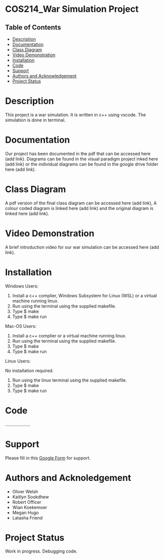 # COS214_War Simulation Project
## Table of Contents
* [Description](https://github.com/Cookie-Club/COS214_WarProject/blob/main/README.md#description)
* [Documentation](https://github.com/Cookie-Club/COS214_WarProject/blob/main/README.md#documentaion)
* [Class Diagram](https://github.com/Cookie-Club/COS214_WarProject/blob/main/README.md#class-diagram)
* [Video Demonstration](https://github.com/Cookie-Club/COS214_WarProject/blob/main/README.md#video-demonstration)
* [Installation](https://github.com/Cookie-Club/COS214_WarProject/blob/main/README.md#installation)
* [Code](https://github.com/Cookie-Club/COS214_WarProject/blob/main/README.md#code)
* [Support](https://github.com/Cookie-Club/COS214_WarProject/blob/main/README.md#support)
* [Authors and Acknowledgement](https://github.com/Cookie-Club/COS214_WarProject/blob/main/README.md#authors-and-acknowledgment)
* [Project Status](https://github.com/Cookie-Club/COS214_WarProject/blob/main/README.md#project-status)

# Description
This project is a war simulation. It is written in c++ using vscode. The simulation is done in terminal.

# Documentation
Our project has been documented in the pdf that can be accessed here (add link). 
Diagrams can be found in the visual paradigm project inked here (add link) or the individual diagrams can be found in the google drive folder here (add link).

# Class Diagram
A pdf version of the final class diagram can be accessed here (add link), A colour coded diagram is linked here (add link) and the original diagram is linked here (add link).

# Video Demonstration
A brief introduction video for our war simulation can be accessed here (add link).

# Installation
Windows Users:
1. Install a c++ complier, Windows Subsystem for Linux (WSL) or a virtual machine running linux.
2. Run using the terminal using the supplied makefile.
3. Type $ make
4. Type $ make run

Mac-OS Users:
1. Install a c++ complier or a virtual machine running linux.
2. Run using the terminal using the supplied makefile.
3. Type $ make
4. Type $ make run

Linux Users:

No installation required.
1. Run using the linux terminal using the supplied makefile.
2. Type $ make
3. Type $ make run

# Code
....................

# Support
Please fill in this [Google Form](https://docs.google.com/forms/d/e/1FAIpQLSe8KpQORQ7IMn0JSGOGiOhxqVqspK6_7Gf1upok5Hfz20iFaQ/viewform?usp=sf_link) for support. 

# Authors and Acknoledgement
* Oliver Welsh
* Kaitlyn Sookdhew
* Robert Officer
* Wian Koekemoer
* Megan Hugo
* Latasha Friend

# Project Status
Work in progress. Debugging code.
